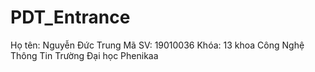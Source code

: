 # PDT_Entrance
Họ tên: Nguyễn Đức Trung Mã SV: 19010036
Khóa: 13 khoa Công Nghệ Thông Tin
Trường Đại học Phenikaa
